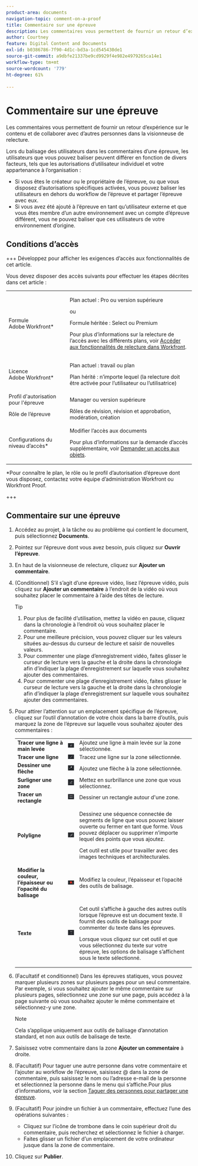 ```yaml
---
product-area: documents
navigation-topic: comment-on-a-proof
title: Commentaire sur une épreuve
description: Les commentaires vous permettent de fournir un retour d’expérience sur le contenu et de collaborer avec d’autres personnes dans la visionneuse de relecture.
author: Courtney
feature: Digital Content and Documents
exl-id: b0386786-7f90-4d1c-bd3a-1cd545430de1
source-git-commit: a9dbfe21337be9cd9929f4e982e4979265ca14e1
workflow-type: tm+mt
source-wordcount: '779'
ht-degree: 61%

---
```


# Commentaire sur une épreuve

<!-- Audited: 5/2025 -->

Les commentaires vous permettent de fournir un retour d’expérience sur le contenu et de collaborer avec d’autres personnes dans la visionneuse de relecture.

Lors du balisage des utilisateurs dans les commentaires d’une épreuve, les utilisateurs que vous pouvez baliser peuvent différer en fonction de divers facteurs, tels que les autorisations d’utilisateur individuel et votre appartenance à l’organisation :

* Si vous êtes le créateur ou le propriétaire de l’épreuve, ou que vous disposez d’autorisations spécifiques activées, vous pouvez baliser les utilisateurs en dehors du workflow de l’épreuve et partager l’épreuve avec eux.
* Si vous avez été ajouté à l’épreuve en tant qu’utilisateur externe et que vous êtes membre d’un autre environnement avec un compte d’épreuve différent, vous ne pouvez baliser que ces utilisateurs de votre environnement d’origine. <!--For more information, see [Proofing collaboration limitations with people outside of your organization](../../../../review-and-approve-work/proofing/tips-tricks-and-troubleshooting/collaboration-with-members-outside-of-your-organization.md)-->

## Conditions d’accès

+++ Développez pour afficher les exigences d’accès aux fonctionnalités de cet article.

Vous devez disposer des accès suivants pour effectuer les étapes décrites dans cet article :

<table style="table-layout:auto"> 
 <col> 
 <col> 
 <tbody> 
  <tr> 
   <td role="rowheader">Formule Adobe Workfront*</td> 
   <td> <p>Plan actuel : Pro ou version supérieure</p> <p>ou</p> <p>Formule héritée : Select ou Premium</p> <p>Pour plus d’informations sur la relecture de l’accès avec les différents plans, voir <a href="/help/quicksilver/administration-and-setup/manage-workfront/configure-proofing/access-to-proofing-functionality.md" class="MCXref xref">Accéder aux fonctionnalités de relecture dans Workfront</a>.</p> </td> 
  </tr> 
  <tr> 
   <td role="rowheader">Licence Adobe Workfront*</td> 
   <td> <p>Plan actuel : travail ou plan</p> <p>Plan hérité : n’importe lequel (la relecture doit être activée pour l’utilisateur ou l’utilisatrice)</p> </td> 
  </tr> 
  <tr> 
   <td role="rowheader">Profil d'autorisation pour l'épreuve </td> 
   <td>Manager ou version supérieure</td> 
  </tr> 
  <tr> 
   <td role="rowheader">Rôle de l’épreuve</td> 
   <td>Rôles de révision, révision et approbation, modération, création</td> 
  </tr> 
  <tr> 
   <td role="rowheader">Configurations du niveau d’accès*</td> 
   <td> <p>Modifier l’accès aux documents</p> <p>Pour plus d’informations sur la demande d’accès supplémentaire, voir <a href="../../../../workfront-basics/grant-and-request-access-to-objects/request-access.md" class="MCXref xref">Demander un accès aux objets</a>.</p> </td> 
  </tr> 
 </tbody> 
</table>

&#42;Pour connaître le plan, le rôle ou le profil d’autorisation d’épreuve dont vous disposez, contactez votre équipe d’administration Workfront ou Workfront Proof.

+++

## Commentaire sur une épreuve

1. Accédez au projet, à la tâche ou au problème qui contient le document, puis sélectionnez **Documents**.
1. Pointez sur l’épreuve dont vous avez besoin, puis cliquez sur **Ouvrir l’épreuve**.

1. En haut de la visionneuse de relecture, cliquez sur **Ajouter un commentaire**.
1. (Conditionnel) S’il s’agit d’une épreuve vidéo, lisez l’épreuve vidéo, puis cliquez sur **Ajouter un commentaire** à l’endroit de la vidéo où vous souhaitez placer le commentaire à l’aide des têtes de lecture.

   >[!TIP]
   >
   >1. Pour plus de facilité d’utilisation, mettez la vidéo en pause, cliquez dans la chronologie à l’endroit où vous souhaitez placer le commentaire.
   >1. Pour une meilleure précision, vous pouvez cliquer sur les valeurs situées au-dessus du curseur de lecture et saisir de nouvelles valeurs.
   >1. Pour commenter une plage d’enregistrement vidéo, faites glisser le curseur de lecture vers la gauche et la droite dans la chronologie afin d’indiquer la plage d’enregistrement sur laquelle vous souhaitez ajouter des commentaires.
   >1. Pour commenter une plage d’enregistrement vidéo, faites glisser le curseur de lecture vers la gauche et la droite dans la chronologie afin d’indiquer la plage d’enregistrement sur laquelle vous souhaitez ajouter des commentaires.

1. Pour attirer l’attention sur un emplacement spécifique de l’épreuve, cliquez sur l’outil d’annotation de votre choix dans la barre d’outils, puis marquez la zone de l’épreuve sur laquelle vous souhaitez ajouter des commentaires :

   <table style="table-layout:auto"> 
    <col> 
    <col> 
    <col> 
    <tbody> 
     <tr> 
      <td role="rowheader"><strong>Tracer une ligne à main levée</strong> </td> 
      <td> <img src="assets/freehand-line.png"> </td> 
      <td>Ajoutez une ligne à main levée sur la zone sélectionnée.</td> 
     </tr> 
     <tr> 
      <td role="rowheader"><strong>Tracer une ligne</strong> </td> 
      <td> <img src="assets/line.png"> </td> 
      <td>Tracez une ligne sur la zone sélectionnée.</td> 
     </tr> 
     <tr> 
      <td role="rowheader"><strong>Dessiner une flèche</strong> </td> 
      <td> <img src="assets/arrow.png"> </td> 
      <td>Ajoutez une flèche à la zone sélectionnée.</td> 
     </tr> 
     <tr> 
      <td role="rowheader"><strong>Surligner une zone</strong> </td> 
      <td> <img src="assets/highlight.png"> </td> 
      <td>Mettez en surbrillance une zone que vous sélectionnez.</td> 
     </tr> 
     <tr> 
      <td role="rowheader"><strong>Tracer un rectangle</strong> </td> 
      <td> <img src="assets/rectangle.png"> </td> 
      <td>Dessiner un rectangle autour d'une zone.</td> 
     </tr> 
     <tr> 
      <td role="rowheader"><strong>Polyligne</strong> </td> 
      <td> <img src="assets/polyline.png"> </td> 
      <td> <p>Dessinez une séquence connectée de segments de ligne que vous pouvez laisser ouverte ou fermer en tant que forme. Vous pouvez déplacer ou supprimer n’importe lequel des points que vous ajoutez. </p> <p>Cet outil est utile pour travailler avec des images techniques et architecturales.</p> </td> 
     </tr> 
     <tr> 
      <td role="rowheader"><strong>Modifier la couleur, l’épaisseur ou l’opacité du balisage</strong> </td> 
      <td> <img src="assets/change-color.png"> </td> 
      <td>Modifiez la couleur, l’épaisseur et l’opacité des outils de balisage.</td> 
     </tr> 
     <tr> 
      <td role="rowheader"><strong>Texte</strong> </td> 
      <td> <img src="assets/copy-of-text.png"> </td> 
      <td> <p>Cet outil s’affiche à gauche des autres outils lorsque l’épreuve est un document texte. Il fournit des outils de balisage pour commenter du texte dans les épreuves. <br></p> <p>Lorsque vous cliquez sur cet outil et que vous sélectionnez du texte sur votre épreuve, les options de balisage s’affichent sous le texte sélectionné.<br></p> </td> 
     </tr> 
    </tbody> 
   </table>

1. (Facultatif et conditionnel) Dans les épreuves statiques, vous pouvez marquer plusieurs zones sur plusieurs pages pour un seul commentaire. Par exemple, si vous souhaitez ajouter le même commentaire sur plusieurs pages, sélectionnez une zone sur une page, puis accédez à la page suivante où vous souhaitez ajouter le même commentaire et sélectionnez-y une zone.

   >[!NOTE]
   >
   >Cela s’applique uniquement aux outils de balisage d’annotation standard, et non aux outils de balisage de texte.

1. Saisissez votre commentaire dans la zone **Ajouter un commentaire** à droite.
1. (Facultatif) Pour taguer une autre personne dans votre commentaire et l’ajouter au workflow de l’épreuve, saisissez @ dans la zone de commentaire, puis saisissez le nom ou l’adresse e-mail de la personne et sélectionnez la personne dans le menu qui s’affiche.Pour plus d’informations, voir la section [Taguer des personnes pour partager une épreuve](../../../../review-and-approve-work/proofing/reviewing-proofs-within-workfront/comment-on-a-proof/tag-users-to-share-proof.md).
1. (Facultatif) Pour joindre un fichier à un commentaire, effectuez l’une des opérations suivantes :

   * Cliquez sur l’icône de trombone dans le coin supérieur droit du commentaire, puis recherchez et sélectionnez le fichier à charger.
   * Faites glisser un fichier d’un emplacement de votre ordinateur jusque dans la zone de commentaire.

1. Cliquez sur **Publier**.
